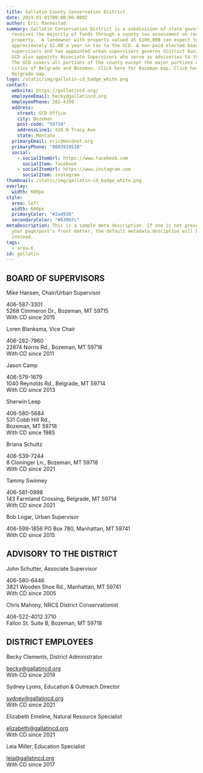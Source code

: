```yaml
---
title: Gallatin County Conservation District
date: 2019-01-01T00:00:00.000Z
author: Eric Rannestad
summary: Gallatin Conservation District is a subdivision of state government and
  receives the majority of funds through a county tax assessment on real
  property.  A landowner with property valued at $100,000 can expect to pay
  approximately $1.00 a year in tax to the GCD. A non-paid elected board of five
  supervisors and two appointed urban supervisors governs district business. The
  GCD also appoints Associate Supervisors who serve as advisories to the board.
  The GCD covers all portions of the county except the major portions of the
  cities of Belgrade and Bozeman. Click here for Bozeman map. Click here for
  Belgrade map.
logo: /static/img/gallatin-cd_badge_white.png
contact:
  website: https://gallatincd.org/
  employeeEmail: becky@gallatincd.org
  employeePhone: 282-4350
  address:
    street: GCD Office
    city: Bozeman
    post-code: "59718"
    addressLine1: 426 N Tracy Ave
    state: Montana
  primaryEmail: eric@macdnet.org
  primaryPhone: "8603919518"
  social:
    - socialItemUrl: https://www.facebook.com
      socialItem: facebook
    - socialItemUrl: https://www.instagram.com
      socialItem: instagram
thumbnail: /static/img/gallatin-cd_badge_white.png
overlay:
  width: 600px
style:
  area: left
  width: 600px
  primaryColor: "#2a4938"
  secondaryColor: "#639b7c"
metaDescription: This is a sample meta description. If one is not present in
  your page/post's front matter, the default metadata.desciption will be used
  instead.
tags:
  - area-6
id: gallatin
---
```

## BOARD OF SUPERVISORS

Mike Hansen, Chair/Urban Supervisor

406-587-3301\
5268 Cimmeron Dr., Bozeman, MT 59715 \
With CD since 2015 

Loren Blanksma, Vice Chair

406-282-7960 \
22874 Norris Rd., Bozeman, MT 59718\
With CD since 2011

Jason Camp

406-579-1679\
1040 Reynolds Rd., Belgrade, MT 59714 \
With CD since 2013 

Sherwin Leep 

406-580-5684 \
531 Cobb Hill Rd.,\
Bozeman, MT 59718 \
With CD since 1985 

Briana Schultz 

406-539-7244 \
8 Cloninger Ln., Bozeman, MT 59718 \
With CD since 2021 

Tammy Swinney

406-581-0998 \
143 Farmland Crossing, Belgrade, MT 59714 \
With CD since 2021 

Bob Logar, Urban Supervisor 

406-599-1856 PO Box 780, Manhattan, MT 59741\
With CD since 2015 

## ADVISORY TO THE DISTRICT

John Schutter, Associate Supervisor 

406-580-6446 \
3821 Wooden Shoe Rd., Manhattan, MT 59741 \
With CD since 2005 

Chris Mahony, NRCS District Conservationist

406-522-4012 3710\
 Fallon St. Suite B, Bozeman, MT 59718 

## DISTRICT EMPLOYEES

Becky Clements, District Administrator

becky@gallatincd.org \
With CD since 2019 

Sydney Lyons, Education & Outreach Director

sydney@gallatincd.org \
With CD since 2021 

Elizabeth Emeline, Natural Resource Specialist

elizabeth@gallatincd.org \
With CD since 2021 

Leia Miller, Education Specialist 

leia@gallatincd.org \
With CD since 2017
